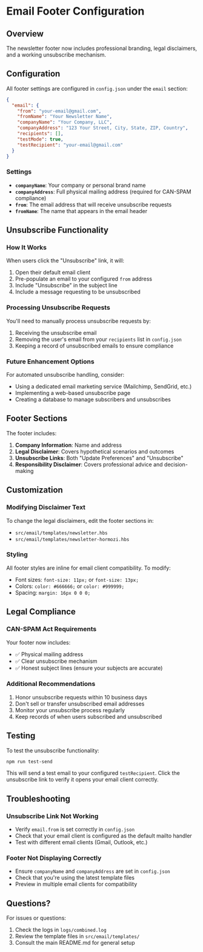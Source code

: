 # Email Footer Configuration

## Overview
The newsletter footer now includes professional branding, legal disclaimers, and a working unsubscribe mechanism.

## Configuration

All footer settings are configured in `config.json` under the `email` section:

```json
{
  "email": {
    "from": "your-email@gmail.com",
    "fromName": "Your Newsletter Name",
    "companyName": "Your Company, LLC",
    "companyAddress": "123 Your Street, City, State, ZIP, Country",
    "recipients": [],
    "testMode": true,
    "testRecipient": "your-email@gmail.com"
  }
}
```

### Settings

- **`companyName`**: Your company or personal brand name
- **`companyAddress`**: Full physical mailing address (required for CAN-SPAM compliance)
- **`from`**: The email address that will receive unsubscribe requests
- **`fromName`**: The name that appears in the email header

## Unsubscribe Functionality

### How It Works

When users click the "Unsubscribe" link, it will:
1. Open their default email client
2. Pre-populate an email to your configured `from` address
3. Include "Unsubscribe" in the subject line
4. Include a message requesting to be unsubscribed

### Processing Unsubscribe Requests

You'll need to manually process unsubscribe requests by:

1. Receiving the unsubscribe email
2. Removing the user's email from your `recipients` list in `config.json`
3. Keeping a record of unsubscribed emails to ensure compliance

### Future Enhancement Options

For automated unsubscribe handling, consider:
- Using a dedicated email marketing service (Mailchimp, SendGrid, etc.)
- Implementing a web-based unsubscribe page
- Creating a database to manage subscribers and unsubscribes

## Footer Sections

The footer includes:

1. **Company Information**: Name and address
2. **Legal Disclaimer**: Covers hypothetical scenarios and outcomes
3. **Unsubscribe Links**: Both "Update Preferences" and "Unsubscribe" 
4. **Responsibility Disclaimer**: Covers professional advice and decision-making

## Customization

### Modifying Disclaimer Text

To change the legal disclaimers, edit the footer sections in:
- `src/email/templates/newsletter.hbs`
- `src/email/templates/newsletter-hormozi.hbs`

### Styling

All footer styles are inline for email client compatibility. To modify:
- Font sizes: `font-size: 11px;` or `font-size: 13px;`
- Colors: `color: #666666;` or `color: #999999;`
- Spacing: `margin: 16px 0 0 0;`

## Legal Compliance

### CAN-SPAM Act Requirements

Your footer now includes:
- ✅ Physical mailing address
- ✅ Clear unsubscribe mechanism
- ✅ Honest subject lines (ensure your subjects are accurate)

### Additional Recommendations

1. Honor unsubscribe requests within 10 business days
2. Don't sell or transfer unsubscribed email addresses
3. Monitor your unsubscribe process regularly
4. Keep records of when users subscribed and unsubscribed

## Testing

To test the unsubscribe functionality:

```bash
npm run test-send
```

This will send a test email to your configured `testRecipient`. Click the unsubscribe link to verify it opens your email client correctly.

## Troubleshooting

### Unsubscribe Link Not Working

- Verify `email.from` is set correctly in `config.json`
- Check that your email client is configured as the default mailto handler
- Test with different email clients (Gmail, Outlook, etc.)

### Footer Not Displaying Correctly

- Ensure `companyName` and `companyAddress` are set in `config.json`
- Check that you're using the latest template files
- Preview in multiple email clients for compatibility

## Questions?

For issues or questions:
1. Check the logs in `logs/combined.log`
2. Review the template files in `src/email/templates/`
3. Consult the main README.md for general setup
